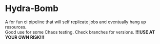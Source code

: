 # Hydra-Bomb
A for fun ci pipeline that will self replicate jobs and eventually hang up resources.  
Good use for some Chaos testing. Check branches for versions.
**!!!USE AT YOUR OWN RISK!!!**
